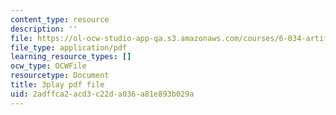 ```yaml
---
content_type: resource
description: ''
file: https://ol-ocw-studio-app-qa.s3.amazonaws.com/courses/6-034-artificial-intelligence-fall-2010/2adffca2acd3c22da036a81e893b029a_VrMHA3yX_QI.pdf
file_type: application/pdf
learning_resource_types: []
ocw_type: OCWFile
resourcetype: Document
title: 3play pdf file
uid: 2adffca2-acd3-c22d-a036-a81e893b029a
---
```

